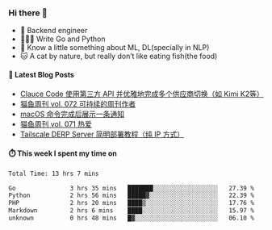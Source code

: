 ### Hi there 👋

- 🔧 Backend engineer
- 👨🏻‍💻 Write Go and Python
- 🔭 Know a little something about ML, DL(specially in NLP)
- 🐱 A cat by nature, but really don’t like eating fish(the food)

#### 📖 Latest Blog Posts
<!-- BLOG-POST-LIST:START -->
- [Clauce Code 使用第三方 API 并优雅地完成多个供应商切换（如 Kimi K2等）](https://ameow.xyz/archives/claude-code-graceful-usage-with-third-party-api)
- [猫鱼周刊 vol. 072 可持续的周刊作者](https://ameow.xyz/archives/weekly-072)
- [macOS 命令完成后展示一条通知](https://ameow.xyz/archives/display-notification-after-command-finishes-macos)
- [猫鱼周刊 vol. 071 热爱](https://ameow.xyz/archives/weekly-071)
- [Tailscale DERP Server 简明部署教程（纯 IP 方式）](https://ameow.xyz/archives/tailscale-derp-server-deployment)
<!-- BLOG-POST-LIST:END -->

#### ⏱️ This week I spent my time on
<!--START_SECTION:waka-->

```txt
Total Time: 13 hrs 7 mins

Go               3 hrs 35 mins   ███████░░░░░░░░░░░░░░░░░░   27.39 %
Python           2 hrs 56 mins   █████▓░░░░░░░░░░░░░░░░░░░   22.39 %
PHP              2 hrs 20 mins   ████▒░░░░░░░░░░░░░░░░░░░░   17.76 %
Markdown         2 hrs 6 mins    ████░░░░░░░░░░░░░░░░░░░░░   15.97 %
unknown          0 hrs 48 mins   █▓░░░░░░░░░░░░░░░░░░░░░░░   06.10 %
```

<!--END_SECTION:waka-->

<!--
**LeslieLeung/LeslieLeung** is a ✨ _special_ ✨ repository because its `README.md` (this file) appears on your GitHub profile.

Here are some ideas to get you started:

- 🔭 I’m currently working on ...
- 🌱 I’m currently learning ...
- 👯 I’m looking to collaborate on ...
- 🤔 I’m looking for help with ...
- 💬 Ask me about ...
- 📫 How to reach me: ...
- 😄 Pronouns: ...
- ⚡ Fun fact: ...
-->
